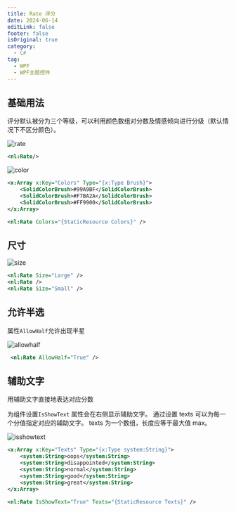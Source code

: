 ```yaml
---
title: Rate 评分
date: 2024-06-14
editLink: false
footer: false
isOriginal: true
category:
  - C#
tag:
  - WPF
  - WPF主题控件
---
```


## 基础用法

评分默认被分为三个等级，可以利用颜色数组对分数及情感倾向进行分级（默认情况下不区分颜色）。


![rate](https://nas.ilyl.life:8092/wpf-theme/rate/rate.gif)

```xml
<nl:Rate/>
```

![color](https://nas.ilyl.life:8092/wpf-theme/rate/rate-color.gif)

```xml
<x:Array x:Key="Colors" Type="{x:Type Brush}">
    <SolidColorBrush>#99A9BF</SolidColorBrush>
    <SolidColorBrush>#F7BA2A</SolidColorBrush>
    <SolidColorBrush>#FF9900</SolidColorBrush>
</x:Array>

<nl:Rate Colors="{StaticResource Colors}" />
```

## 尺寸

![size](https://nas.ilyl.life:8092/wpf-theme/rate/rate-size.gif)

```xml
<nl:Rate Size="Large" />
<nl:Rate />
<nl:Rate Size="Small" />
```

## 允许半选

属性`AllowHalf`允许出现半星

![allowhalf](https://nas.ilyl.life:8092/wpf-theme/rate/rate-allowhalf.gif)

```xml
 <nl:Rate AllowHalf="True" />
```

## 辅助文字

用辅助文字直接地表达对应分数

为组件设置`IsShowText` 属性会在右侧显示辅助文字。 通过设置 texts 可以为每一个分值指定对应的辅助文字。 texts 为一个数组，长度应等于最大值 max。

![isshowtext](https://nas.ilyl.life:8092/wpf-theme/rate/rate-isshowtext.gif)

```xml
<x:Array x:Key="Texts" Type="{x:Type system:String}">
    <system:String>oops</system:String>
    <system:String>disappointed</system:String>
    <system:String>normal</system:String>
    <system:String>good</system:String>
    <system:String>great</system:String>
</x:Array>

<nl:Rate IsShowText="True" Texts="{StaticResource Texts}" />
```